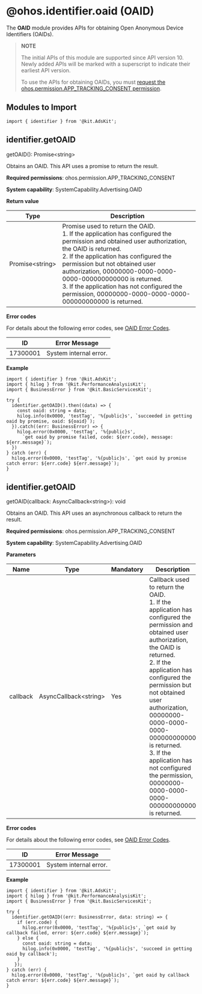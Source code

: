 # @ohos.identifier.oaid (OAID)


The **OAID** module provides APIs for obtaining Open Anonymous Device Identifiers (OAIDs).


> **NOTE**
>
> The initial APIs of this module are supported since API version 10. Newly added APIs will be marked with a superscript to indicate their earliest API version.
>
> To use the APIs for obtaining OAIDs, you must [request the ohos.permission.APP_TRACKING_CONSENT permission](../../security/AccessToken/request-user-authorization.md).


## Modules to Import

```
import { identifier } from '@kit.AdsKit';
```


## identifier.getOAID

getOAID(): Promise&lt;string&gt;

Obtains an OAID. This API uses a promise to return the result.

**Required permissions**: ohos.permission.APP_TRACKING_CONSENT

**System capability**: SystemCapability.Advertising.OAID

**Return value**

| Type| Description| 
| -------- | -------- |
| Promise&lt;string&gt; | Promise used to return the OAID.<br>1. If the application has configured the permission and obtained user authorization, the OAID is returned.<br>2. If the application has configured the permission but not obtained user authorization, 00000000-0000-0000-0000-000000000000 is returned.<br>3. If the application has not configured the permission, 00000000-0000-0000-0000-000000000000 is returned.| 

**Error codes**

For details about the following error codes, see [OAID Error Codes](errorcode-oaid.md).

| ID| Error Message| 
| -------- | -------- |
| 17300001 | System&nbsp;internal&nbsp;error. | 

**Example**
```
import { identifier } from '@kit.AdsKit';
import { hilog } from '@kit.PerformanceAnalysisKit';
import { BusinessError } from '@kit.BasicServicesKit';

try {
  identifier.getOAID().then((data) => {
    const oaid: string = data;
    hilog.info(0x0000, 'testTag', '%{public}s', `succeeded in getting oaid by promise, oaid: ${oaid}`);
  }).catch((err: BusinessError) => {
    hilog.error(0x0000, 'testTag', '%{public}s',
      `get oaid by promise failed, code: ${err.code}, message: ${err.message}`);
  })
} catch (err) {
  hilog.error(0x0000, 'testTag', '%{public}s', `get oaid by promise catch error: ${err.code} ${err.message}`);
}
```


## identifier.getOAID

getOAID(callback: AsyncCallback&lt;string&gt;): void

Obtains an OAID. This API uses an asynchronous callback to return the result.

**Required permissions**: ohos.permission.APP_TRACKING_CONSENT

**System capability**: SystemCapability.Advertising.OAID

**Parameters**


| Name| Type| Mandatory| Description| 
| -------- | -------- | -------- | -------- |
| callback | AsyncCallback&lt;string&gt; | Yes| Callback used to return the OAID.<br>1. If the application has configured the permission and obtained user authorization, the OAID is returned.<br>2. If the application has configured the permission but not obtained user authorization, 00000000-0000-0000-0000-000000000000 is returned.<br>3. If the application has not configured the permission, 00000000-0000-0000-0000-000000000000 is returned.| 


**Error codes**


For details about the following error codes, see [OAID Error Codes](errorcode-oaid.md).


| ID| Error Message| 
| -------- | -------- |
| 17300001 | System&nbsp;internal&nbsp;error. | 


**Example**
```
import { identifier } from '@kit.AdsKit';
import { hilog } from '@kit.PerformanceAnalysisKit';
import { BusinessError } from '@kit.BasicServicesKit';
 
try {
  identifier.getOAID((err: BusinessError, data: string) => {
    if (err.code) {
      hilog.error(0x0000, 'testTag', '%{public}s', `get oaid by callback failed, error: ${err.code} ${err.message}`);
    } else {
      const oaid: string = data;
      hilog.info(0x0000, 'testTag', '%{public}s', 'succeed in getting oaid by callback');
    }
   });
} catch (err) {
  hilog.error(0x0000, 'testTag', '%{public}s', `get oaid by callback catch error: ${err.code} ${err.message}`);
}
```
